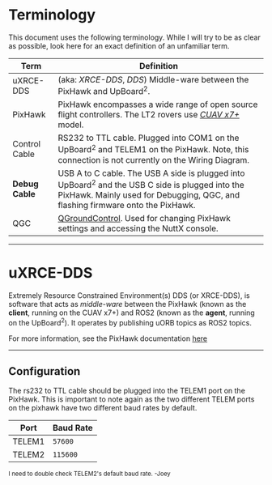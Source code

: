 
# Terminology
This document uses the following terminology. While I will try to be as clear as possible, look here for an exact definition of an unfamiliar term.


| Term            | Definition                                                                                                                                                                                       |
| --------------- | ------------------------------------------------------------------------------------------------------------------------------------------------------------------------------------------------ |
| uXRCE-DDS       | (aka: *XRCE-DDS*, *DDS*) Middle-ware between the PixHawk and UpBoard$^2$.                                                                                                                        |
| PixHawk         | PixHawk encompasses a wide range of open source flight controllers. The LT2 rovers use [*CUAV x7+*](https://docs.px4.io/main/en/flight_controller/cuav_x7.html#cuav-x7-flight-controller) model. |
| Control Cable   | RS232 to TTL cable. Plugged into COM1 on the UpBoard$^2$ and TELEM1 on the PixHawk. Note, this connection is not currently on the Wiring Diagram.                                                |
| **Debug Cable** | USB A to C cable. The USB A side is plugged into UpBoard$^2$ and the USB C side is plugged into the PixHawk. Mainly used for Debugging, QGC, and flashing firmware onto the PixHawk.             |
| QGC             |  [QGroundControl](https://qgroundcontrol.com/). Used for changing PixHawk settings and accessing the NuttX console.                                                                              |

---
# uXRCE-DDS
Extremely Resource Constrained Environment(s) DDS (or XRCE-DDS), is software that acts as *middle-ware* between the PixHawk (known as the **client**, running on the CUAV x7+) and ROS2 (known as the **agent**, running on the UpBoard$^2$). It operates by publishing uORB topics as ROS2 topics.

For more information, see the PixHawk documentation [here](https://docs.px4.io/main/en/middleware/uxrce_dds.html)

---
## Configuration
The rs232 to TTL cable should be plugged into the TELEM1 port on the PixHawk. This is important to note again as the two different TELEM ports on the pixhawk have two different baud rates by default.


| Port   | Baud Rate |
| ------ | --------- |
| TELEM1 | `57600`   |
| TELEM2 | `115600`  |
<small>I need to double check TELEM2's default baud rate. -Joey</small>


